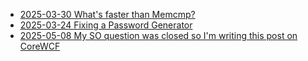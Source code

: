  - [2025-03-30 What's faster than Memcmp?](/2025-03-30-FasterThanMemCmp)
 - [2025-03-24 Fixing a Password Generator](/2025-03-24-PasswordGen)
 - [2025-05-08 My SO question was closed so I'm writing this post on CoreWCF](/2025-05-08-CoreWCF)
